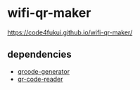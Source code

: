 # wifi-qr-maker
 
https://code4fukui.github.io/wifi-qr-maker/

## dependencies

- [qrcode-generator](https://github.com/taisukef/qrcode-generator/)
- [qr-code-reader](https://github.com/code4fukui/qr-code-reader/)
